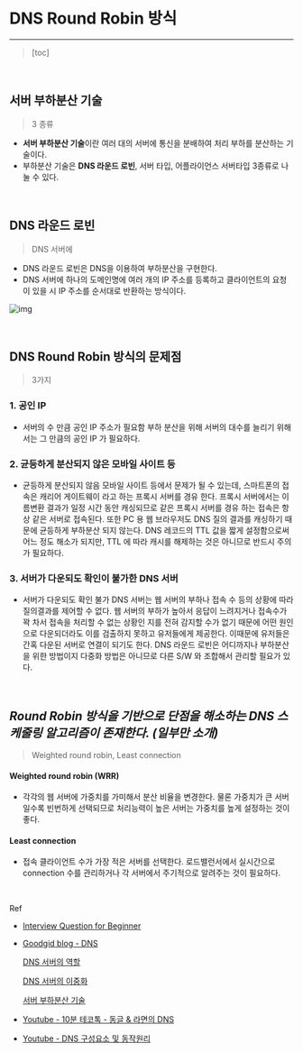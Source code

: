 # DNS Round Robin 방식

-----

> [toc]

<br/>

## 서버 부하분산 기술

> 3 종류

- **서버 부하분산 기술**이란 여러 대의 서버에 통신을 분배하여 처리 부하를 분산하는 기술이다.
- 부하분산 기술은 **DNS 라운드 로빈**, 서버 타입, 어플라이언스 서버타입 3종류로 나눌 수 있다.

<br/>

## DNS 라운드 로빈

> DNS 서버에

- DNS 라운드 로빈은 DNS을 이용하여 부하분산을 구현한다.
- DNS 서버에 하나의 도메인명에 여러 개의 IP 주소를 등록하고 클라이언트의 요청이 있을 시 IP 주소를 순서대로 반환하는 방식이다.

![img](/Volumes/Youngzi_T5/Dinoryong_GIT/Network/assets/server_load_balancing_technology_1.png)

<br/>

## DNS Round Robin 방식의 문제점

> 3가지

### 1. 공인 IP

- 서버의 수 만큼 공인 IP 주소가 필요함 부하 분산을 위해 서버의 대수를 늘리기 위해서는 그 만큼의 공인 IP 가 필요하다.

### 2. 균등하게 분산되지 않은 모바일 사이트 등

- 균등하게 분산되지 않음 모바일 사이트 등에서 문제가 될 수 있는데, 스마트폰의 접속은 캐리어 게이트웨이 라고 하는 프록시 서버를 경유 한다. 프록시 서버에서는 이름변환 결과가 일정 시간 동안 캐싱되므로 같은 프록시 서버를 경유 하는 접속은 항상 같은 서버로 접속된다. 또한 PC 용 웹 브라우저도 DNS 질의 결과를 캐싱하기 때문에 균등하게 부하분산 되지 않는다. DNS 레코드의 TTL 값을 짧게 설정함으로써 어느 정도 해소가 되지만, TTL 에 따라 캐시를 해제하는 것은 아니므로 반드시 주의가 필요하다.

### 3. 서버가 다운되도 확인이 불가한 DNS 서버

- 서버가 다운되도 확인 불가 DNS 서버는 웹 서버의 부하나 접속 수 등의 상황에 따라 질의결과를 제어할 수 없다. 웹 서버의 부하가 높아서 응답이 느려지거나 접속수가 꽉 차서 접속을 처리할 수 없는 상황인 지를 전혀 감지할 수가 없기 때문에 어떤 원인으로 다운되더라도 이를 검출하지 못하고 유저들에게 제공한다. 이때문에 유저들은 간혹 다운된 서버로 연결이 되기도 한다. DNS 라운드 로빈은 어디까지나 부하분산 을 위한 방법이지 다중화 방법은 아니므로 다른 S/W 와 조합해서 관리할 필요가 있다.

<br/>

## *Round Robin 방식을 기반으로 단점을 해소하는 DNS 스케줄링 알고리즘이 존재한다. (일부만 소개)*

> Weighted round robin, Least connection

#### Weighted round robin (WRR)

- 각각의 웹 서버에 가중치를 가미해서 분산 비율을 변경한다. 물론 가중치가 큰 서버일수록 빈번하게 선택되므로 처리능력이 높은 서버는 가중치를 높게 설정하는 것이 좋다.

#### Least connection

- 접속 클라이언트 수가 가장 적은 서버를 선택한다. 로드밸런서에서 실시간으로 connection 수를 관리하거나 각 서버에서 주기적으로 알려주는 것이 필요하다.

<br/>

Ref

- [Interview Question for Beginner](https://github.com/CS-box/Interview_Question_for_Beginner/tree/master/Network#dns-round-robin-%EB%B0%A9%EC%8B%9D)

- [Goodgid blog - DNS](https://goodgid.github.io/NW-DNS/)

  [DNS 서버의 역할](https://goodgid.github.io/Server-DNS/)

  [DNS 서버의 이중화](https://goodgid.github.io/Server-DNS-Redundancy/)

  [서버 부하분산 기술](https://goodgid.github.io/Server-Server-Load-Balancing-Technology/)

- [Youtube - 10분 테코톡 - 동글 & 라면의 DNS](https://youtu.be/5rBzHoR4F2A)

- [Youtube - DNS 구성요소 및 동작원리](https://youtu.be/fINh76spaiI)

